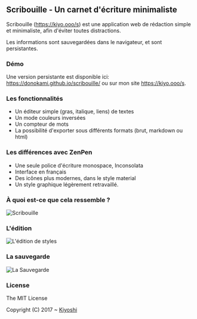 ## Scribouille - Un carnet d'écriture minimaliste
Scribouille (https://kiyo.ooo/s) est une application web de rédaction simple et minimaliste, afin d'éviter toutes distractions.  

Les informations sont sauvegardées dans le navigateur, et sont persistantes.

### Démo
Une version persistante est disponible ici:  
https://donokami.github.io/scribouille/ ou sur mon site https://kiyo.ooo/s.

### Les fonctionnalités
- Un éditeur simple (gras, italique, liens) de textes
- Un mode couleurs inversées
- Un compteur de mots
- La possibilité d'exporter sous différents formats (brut, markdown ou html)

### Les différences avec ZenPen
- Une seule police d'écriture monospace, Inconsolata
- Interface en français
- Des icônes plus modernes, dans le style material
- Un style graphique légèrement retravaillé.

### À quoi est-ce que cela ressemble ?
![Scribouille](https://i.imgur.com/nsuL1Cd.png)

### L'édition
![L'édition de styles](https://i.imgur.com/NuTEAnk.png)

### La sauvegarde
![La Sauvegarde](https://i.imgur.com/iDVPNtg.png)

### License

The MIT License

Copyright (C) 2017 ~ [Kiyoshi](https://kiyo.ooo)
